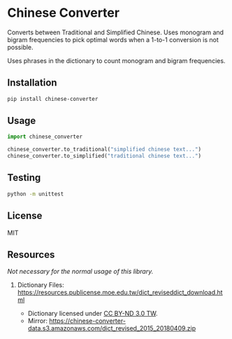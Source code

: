 # Chinese Converter

Converts between Traditional and Simplified Chinese. Uses monogram and bigram frequencies to pick optimal
words when a 1-to-1 conversion is not possible.

Uses phrases in the dictionary to count monogram and bigram frequencies.

## Installation

```bash
pip install chinese-converter
```

## Usage

```python
import chinese_converter

chinese_converter.to_traditional("simplified chinese text...")
chinese_converter.to_simplified("traditional chinese text...")

```

## Testing

```bash
python -m unittest
```

## License

MIT

## Resources

*Not necessary for the normal usage of this library.*

1. Dictionary Files: https://resources.publicense.moe.edu.tw/dict_reviseddict_download.html

    - Dictionary licensed under [CC BY-ND 3.0 TW](https://creativecommons.org/licenses/by-nd/3.0/tw/).
    - Mirror: https://chinese-converter-data.s3.amazonaws.com/dict_revised_2015_20180409.zip
